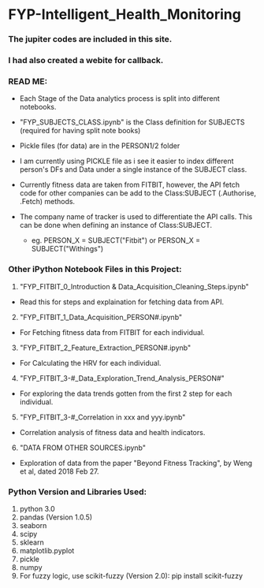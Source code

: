 # FYP-Intelligent_Health_Monitoring

### The jupiter codes are included in this site.
### I had also created a webite for callback.


### READ ME:

- Each Stage of the Data analytics process is split into different notebooks.

- "FYP_SUBJECTS_CLASS.ipynb" is the Class definition for SUBJECTS (required for having split note books)

- Pickle files (for data) are in the PERSON1/2 folder

- I am currently using PICKLE file as i see it 
   easier to index different person's DFs and Data under a single instance of the SUBJECT class.

- Currently fitness data are taken from FITBIT, however, the API fetch code for other companies
  can be add to the Class:SUBJECT (.Authorise, .Fetch) methods. 

- The company name of tracker is used to differentiate the API calls. 
  This can be done when defining an instance of Class:SUBJECT.
    - eg. PERSON_X = SUBJECT("Fitbit") 
       or PERSON_X = SUBJECT("Withings")

### Other iPython Notebook Files in this Project:

1. "FYP_FITBIT_0_Introduction & Data_Acquisition_Cleaning_Steps.ipynb"
  - Read this for steps and explaination for fetching data from API.

2. "FYP_FITBIT_1_Data_Acquisition_PERSON#.ipynb"
  - For Fetching fitness data from FITBIT for each individual.

3. "FYP_FITBIT_2_Feature_Extraction_PERSON#.ipynb"
  - For Calculating the HRV for each individual.

4. "FYP_FITBIT_3-#_Data_Exploration_Trend_Analysis_PERSON#"
  - For exploring the data trends gotten from the first 2 step for each individual.

5. "FYP_FITBIT_3-#_Correlation in xxx and yyy.ipynb"
  - Correlation analysis of fitness data and health indicators.

6. "DATA FROM OTHER SOURCES.ipynb"
  - Exploration of data from the paper "Beyond Fitness Tracking", by Weng et al, dated 2018 Feb 27.

### Python Version and Libraries Used:
1. python 3.0
2. pandas (Version 1.0.5)
3. seaborn
4. scipy
5. sklearn
6. matplotlib.pyplot
7. pickle
8. numpy
9. For fuzzy logic, use scikit-fuzzy (Version 2.0): 
pip install scikit-fuzzy
